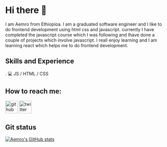 
# Hi there 👋

I am Aemro from Ethiopioa. I am a  graduated software engineer and I like to do frontend development using html css and javascript. currently I have completed the javascript course which I was following and Ihave done a couple of projects which involve javascript. I reall enjoy learning and I am learning react  which helps me to do frontend development.

## Skills and Experience
. 💻 JS / HTML / CSS

## How to reach me:
[<img src='https://cdn.jsdelivr.net/npm/simple-icons@3.0.1/icons/github.svg' alt='github' height='40'>](https://github.com/aemrobe)  [<img src='https://cdn.jsdelivr.net/npm/simple-icons@3.0.1/icons/twitter.svg' alt='twitter' height='40'>](https://twitter.com/Aemro112)  


## Git status
[![Aemro's GitHub stats](https://github-readme-stats.vercel.app/api?username=aemrobe)](https://github.com/anuraghazra/github-readme-stats)


